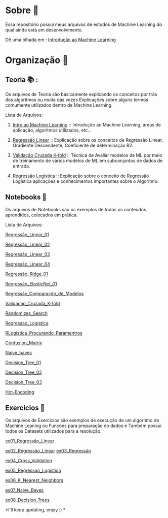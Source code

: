 # Sobre :gem:

Essa repositório possui meus arquivos de estudos de Machine Learning do qual ainda está em desenvolvimento.

Dê uma olhada em : [Introdução ao Machine Learning](https://github.com/solenya1/MachineLearning-Files/blob/master/Teoria/Intro_ML.md)

# Organização :bookmark_tabs:  

## Teoria :books: :

Os arquivos de Teoria são básicamente explicando os conceitos por trás dos algoritmos ou muita das vezes Explicações sobre alguns termos comumente utílizados dentro de Machine Learning.

Lista de Arquivos:

1. [Intro ao Machine Learning](https://github.com/solenya1/MachineLearning-Files/blob/master/Teoria/Intro_ML.md) :: Introdução ao Machine Learning, áreas de aplicação, algoritmos utílizados, etc...

2. [Regressão Linear](https://github.com/solenya1/MachineLearning-Files/blob/master/Teoria/Regressao_Linear_ML.md) :: Explicação sobre os conceitos de Regressão Linear, Gradiente Descendente, Coeficiente de determinação R2.

3. [Validação Cruzada K-fold](https://github.com/solenya1/MachineLearning-Files/blob/master/Teoria/Validacao_Cruzada_Kfold.md) :: Técnica de Avaliar modelos de ML por meio de treinamento de vários modelos de ML em subconjuntos de dados de entrada.

4. [Regressão Logística](https://github.com/solenya1/MachineLearning-Files/blob/master/Teoria/Regressao_Logistica.md) :: Explicação sobre o conceito de Regressão Lógistica aplicações e conhecimentos importantes sobre o Algoritmo.
## Notebooks :notebook: 

Os arquivos de Notebooks são os exemplos de todos os conteúdos aprendidos, colocados em prática.

Lista de Arquivos:

[Regressão_Linear_01](https://github.com/solenya1/MachineLearning-Files/blob/master/Notebooks/Regress%C3%A3o_Linear_01.ipynb)

[Regressão_Linear_02](https://github.com/solenya1/MachineLearning-Files/blob/master/Notebooks/Regress%C3%A3o_Linear_02.ipynb)

[Regressão_Linear_03](https://github.com/solenya1/MachineLearning-Files/blob/master/Notebooks/Regress%C3%A3o_Linear_03.ipynb)

[Regressão_Linear_04](https://github.com/solenya1/MachineLearning-Files/blob/master/Notebooks/Regress%C3%A3o_Linear_04.ipynb)

[Regressão_Ridge_01](https://github.com/solenya1/MachineLearning-Files/blob/master/Notebooks/Regress%C3%A3o_Ridge_01.ipynb)

[Regressão_ElasticNet_01](https://github.com/solenya1/MachineLearning-Files/blob/master/Notebooks/Regress%C3%A3o_ElasticNet_01.ipynb)

[Regressão_Comparação_de_Modelos](https://github.com/solenya1/MachineLearning-Files/blob/master/Notebooks/Regress%C3%A3o_Compara%C3%A7%C3%A3o_de_Modelos.ipynb)

[Validacao_Cruzada_K-fold](https://github.com/solenya1/MachineLearning-Files/blob/master/Notebooks/Validacao_Cruzada_K-fold.ipynb)

[Randomizes_Search](https://github.com/solenya1/MachineLearning-Files/blob/master/Notebooks/Randomized_Search.ipynb)

[Regressao_Logistica](https://github.com/solenya1/MachineLearning-Files/blob/master/Notebooks/Regressao_Logistica.ipynb)

[RLogistica_Procurando_Paramentros](https://github.com/solenya1/MachineLearning-Files/blob/master/Notebooks/RLogistica_Procurando_Parametros.ipynb)

[Confusion_Matrix](https://github.com/solenya1/MachineLearning-Files/blob/master/Notebooks/Confusion_Matrix.ipynb)

[Naive_bayes](https://github.com/solenya1/MachineLearning-Files/blob/master/Notebooks/Naive_bayes.ipynb)

[Decision_Tree_01](https://github.com/solenya1/MachineLearning-Files/blob/master/Notebooks/Decision_Tree_01.ipynb)

[Decision_Tree_02](https://github.com/solenya1/MachineLearning-Files/blob/master/Notebooks/Decision_Tree_02.ipynb)

[Decision_Tree_03](https://github.com/solenya1/MachineLearning-Files/blob/master/Notebooks/Decision_Tree_03.ipynb)

[Hot-Encoding](https://github.com/solenya1/MachineLearning-Files/blob/master/Notebooks/Encoding.ipynb)

## Exercícios :wrench:

Os arquivos de Exercícios são exemplos de execução de um algoritmo de Machine Leaning ou Funções para preparação do dados e Também possui todos os Datasets utilizados para a resolução.

[ex01_Regressão_Linear](https://github.com/solenya1/MachineLearning-Files/blob/master/Exercicios/Regress%C3%A3o_Linear_ex01.ipynb)

[ex02_Regressão_Linear](https://github.com/solenya1/MachineLearning-Files/blob/master/Exercicios/ex02_Regress%C3%A3o_Linear.ipynb)
[ex03_Regressão](https://github.com/solenya1/MachineLearning-Files/blob/master/Exercicios/ex03_Regress%C3%A3o.ipynb)

[ex04_Cross_Validation](https://github.com/solenya1/MachineLearning-Files/blob/master/Exercicios/ex04_Cross_Validation.ipynb)

[ex05_Regressao_Logistica](https://github.com/solenya1/MachineLearning-Files/blob/master/Exercicios/ex05_Regressao_Logistica.ipynb)

[ex06_K_Nearest_Neighbors](https://github.com/solenya1/MachineLearning-Files/blob/master/Exercicios/ex06_K_Nearest_Neighbors.ipynb)

[ex07_Naive_Bayes](https://github.com/solenya1/MachineLearning-Files/blob/master/Exercicios/ex07_Naive_Bayes.ipynb)

[ex08_Decision_Trees](https://github.com/solenya1/MachineLearning-Files/blob/master/Exercicios/ex08_Decision_Trees.ipynb)

*I'll keep updating, enjoy :) *


